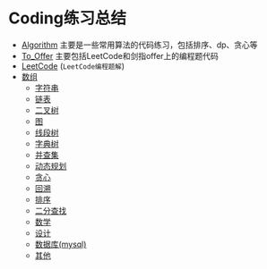 # Coding练习总结
* [Algorithm](https://github.com/xcg1995/Code/tree/master/Algorithm)
主要是一些常用算法的代码练习，包括排序、dp、贪心等
* [To_Offer](https://github.com/xcg1995/Code/tree/master/To_Offer)
主要包括LeetCode和剑指offer上的编程题代码
* [LeetCode](https://github.com/xcg1995/Code/tree/master/LeetCode) (`LeetCode编程题解`)
 * [数组](##数组)
   * [字符串](##字符串)
   * [链表](##链表)
   * [二叉树](##二叉树)
   * [图](##图)
   * [线段树](##线段树)
   * [字典树](##字典树)
   * [并查集](##并查集)
   * [动态规划](https://github.com/xcg1995/Code/blob/master/LeetCode/%E5%8A%A8%E6%80%81%E8%A7%84%E5%88%92%E6%80%BB%E7%BB%93.md)
   * [贪心](##贪心)
   * [回溯](##回溯)
   * [排序](##排序)
   * [二分查找](##二分查找)
   * [数学](##数学)
   * [设计](##设计)
   * [数据库(mysql)](##数据库)
   * [其他](##其他)




